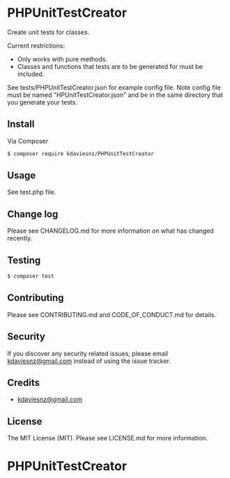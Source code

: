 # PHPUnitTestCreator

Create unit tests for classes.

Current restrictions:
- Only works with pure methods.
- Classes and functions that tests are to be generated for must be included.

See tests/PHPUnitTestCreator.json for example config file. Note config file must be named "HPUnitTestCreator.json" and be in the same directory that you generate your tests.

## Install

Via Composer

``` bash
$ composer require kdaviesnz/PHPUnitTestCreator
```

## Usage

See test.php file.

## Change log

Please see CHANGELOG.md for more information on what has changed recently.

## Testing

``` bash
$ composer test
```

## Contributing

Please see CONTRIBUTING.md and CODE_OF_CONDUCT.md for details.

## Security

If you discover any security related issues, please email kdaviesnz@gmail.com instead of using the issue tracker.

## Credits

- kdaviesnz@gmail.com

## License

The MIT License (MIT). Please see LICENSE.md for more information.

# PHPUnitTestCreator
